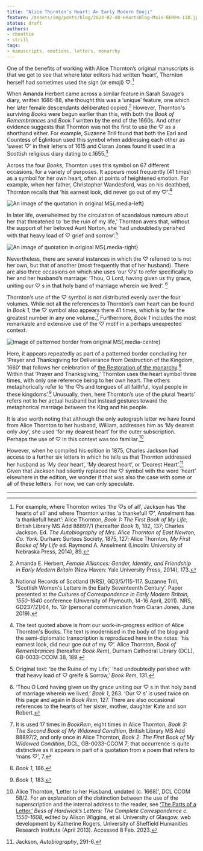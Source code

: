 ```yaml
---
title: "Alice Thornton’s Heart: An Early Modern Emoji" 
feature: /assets/img/posts/blog/2023-02-08-HeartsBlog-Main-BkRem-138.jpg
status: draft
authors:
- cbeattie
- strill
tags:
- manuscripts, emotions, letters, monarchy
---
```


One of the benefits of working with Alice Thornton’s original manuscripts is that we got to see that where later editors had written ‘heart’, Thornton herself had sometimes used the sign (or emoji) ♡.[^1] 
 
When Amanda Herbert came across a similar feature in Sarah Savage’s diary, written 1686-88, she thought this was a ‘unique’ feature, one which her later female descendants deliberated copied.[^2]  However, Thornton's surviving *Books* were begun earlier than this, with both the *Book of Remembrances* and *Book 1* written by the end of the 1660s. And other evidence suggests that Thornton was not the first to use the ♡ as a shorthand either. For example, Suzanne Trill found that both the Earl and Countess of Eglintoun used this symbol when addressing each other as ‘sweet ♡’ in their letters of 1615 and Ciaran Jones found it used in a Scottish religious diary dating to c.1655.[^3]
 
Across the four *Books*, Thornton uses this symbol on 67 different occasions, for a variety of purposes. It appears most frequently (41 times) as a symbol for her own heart, often at points of heightened emotion. For example, when her father, Christopher Wandesford, was on his deathbed, Thornton recalls that ‘his earnest look, did never go out of my ♡’.[^4]  

![An image of the quotation in original MS]({{"/assets/img/posts/2023_02_08_BkRem_189_myheart.jpg"|url}} "Alice Thornton, _Book of Remembrances_, 189. &copy; Derek Beattie"){.media-left}

In later life, overwhelmed by the circulation of scandalous rumours about her that threatened to ‘be the ruin of my life,’ Thornton avers that, without the support of her beloved Aunt Norton, she ‘had undoubtedly perished with that heavy load of ♡ grief and sorrow’.[^5] 

![An image of quotation in original MS]({{"/assets/img/posts/2023_02_08_BkRem_131_heartgrief.jpg"|url}} "Alice Thornton, _Book of Remembrances_, 131. &copy; Derek Beattie"){.media-right}

Nevertheless, there are several instances in which the ♡ referred to is not her own, but that of another (most frequently that of her husband). There are also three occasions on which she uses ‘our ♡s’ to refer specifically to her and her husband’s marriage: ‘Thou, O Lord, having given us thy grace, uniting our ♡ s in that holy band of marriage wherein we lived’. [^6]

Thornton’s use of the ♡ symbol is not distributed evenly over the four volumes. While not all the references to Thornton’s own heart can be found in *Book 1*, the ♡ symbol also appears there 41 times, which is by far the greatest number in any one volume.[^7]  Furthermore, *Book 1* includes the most remarkable and extensive use of the ♡ motif in a perhaps unexpected context.

![Image of patterned border from original MS]({{"/assets/img/posts/2023_02_08_Bk1_186_JE_Hearts.jpg"|url}} "Alice Thornton, _The First Book of my Life_, 
British Library MS Add 88897/1, 186. &copy; Joanne Edge"){.media-centre}

Here, it appears repeatedly as part of a patterned border concluding her ‘Prayer and Thanksgiving for Deliverance from Destruction of the Kingdom, 1660’ that follows her celebration of [the Restoration of the monarchy](https://thornton.kdl.kcl.ac.uk/posts/blog/2022-09-12-a-house-divided/).[^8] Within that ‘Prayer and Thanksgiving,’ Thornton uses the heart symbol three times, with only one reference being to her own heart. The others metaphorically refer to  ‘the ♡s and tongues of all faithful, loyal people in these kingdoms’.[^9] Unusually, then, here Thornton’s use of the plural ‘hearts’ refers not to her actual husband but instead gestures toward the metaphorical marriage between the King and his people. 

It is also worth noting that although the only autograph letter we have found from Alice Thornton to her husband, William, addresses him as ‘My dearest only Joy’, she used ‘for my dearest heart’ for the outer subscription. Perhaps the use of ♡ in this context was too familiar.[^10] 

However, when he compiled his edition in 1875, Charles Jackson had access to a further six letters in which he tells us that Thornton addressed her husband as ‘My dear heart’, ‘My dearest heart’, or ‘Dearest Heart’.[^11] Given that Jackson had silently replaced the ♡ symbol with the word ‘heart’ elsewhere in the edition, we wonder if that was also the case with some or all of these letters. For now, we can only speculate.


--------------

[^1]: For example, where Thornton writes ‘the ♡s of all’, Jackson has ‘the hearts of all’ and where Thornton writes ‘a thankefull ♡’, Anselment has ‘a thankefull heart’: Alice Thornton, _Book 1: The First Book of My Life_, British Library MS Add 88897/1 (hereafter _Book 1_), 182, 137; Charles Jackson. Ed. _The Autobiography of Mrs. Alice Thornton of East Newton, Co. York_. Durham: Surtees Society, 1875, 127; Alice Thornton, _My First Booke of My Life_ ed. Raymond A. Anselment (Lincoln: University of Nebraska Press, 2014), 89.

[^2]: Amanda E. Herbert, *Female Alliances: Gender, Identity, and Friendship in Early Modern Britain* (New Haven: Yale University Press, 2014), 173. 

[^3]: National Records of Scotland (NRS), GD3/5/115-117. Suzanne Trill, ‘Scottish Women's Letters in the Early Seventeenth Century’. Paper presented at the *Cultures of Correspondence in Early Modern Britain, 1550-1640* conference (University of Plymouth, 14-16 April, 2011). NRS, GD237/21/64, fo. 12r (personal communication from Ciaran Jones, June 2019). 

[^4]: The text quoted above is from our work-in-progress edition of Alice Thornton's Books. The text is modernised in the body of the blog and the semi-diplomatic transcription is reproduced here in the notes: ‘his earnest look, did neur goe out of my ♡’. Alice Thornton, _Book of Remembrances_ (hereafter _Book Rem_), Durham Cathedral Library (DCL), GB-0033-CCOM 38, 189.

[^5]: Original text: ‘be the Ruine of my Life;’ ‘had undoubtedly perished with that heavy load of ♡ greife & Sorrow,’ *Book Rem*, 131.

[^6]: ‘Thou O Lord having given us thy grace uniting our ♡ s in that holy band of marriage wherein we lived,’ *Book 1*, 263. ‘Our ♡ s’ is used twice on this page and again in *Book Rem*, 127. There are also occasional references to the hearts of her sister, mother, daughter Kate and son Robert.

[^7]: It is used 17 times in *BookRem*, eight times in Alice Thornton, _Book 3: The Second Book of My Widowed Condition_, British Library MS Add 88897/2, and only once in Alice Thornton, _Book 2: The First Book of My Widowed Condition_, DCL, GB-0033-CCOM 7; that occurrence is quite distinctive as it appears in part of a quotation from a poem that refers to ‘mans ♡’, 7.

[^8]: *Book 1*, 186.

[^9]: *Book 1*, 183. 

[^10]: Alice Thornton, ‘Letter to her Husband, undated (c. 1668)’, DCL CCOM 58/2. For an explanation of the distinction between the use of the superscription and the internal address to the reader, see [‘The Parts of a Letter.’](https://www.bessofhardwick.org/background.jsp?id=174) *Bess of Hardwick’s Letters: The Complete Correspondence c. 1550-1608*, edited by Alison Wiggins, et al. University of Glasgow, web development by Katherine Rogers, University of Sheffield Humanities Research Institute (April 2013). Accessed 8 Feb. 2023.

[^11]: Jackson, *Autobiography*, 291-6.

